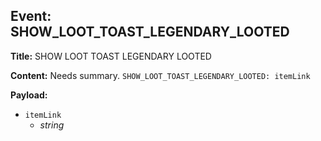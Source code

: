 ## Event: SHOW_LOOT_TOAST_LEGENDARY_LOOTED

**Title:** SHOW LOOT TOAST LEGENDARY LOOTED

**Content:**
Needs summary.
`SHOW_LOOT_TOAST_LEGENDARY_LOOTED: itemLink`

**Payload:**
- `itemLink`
  - *string*